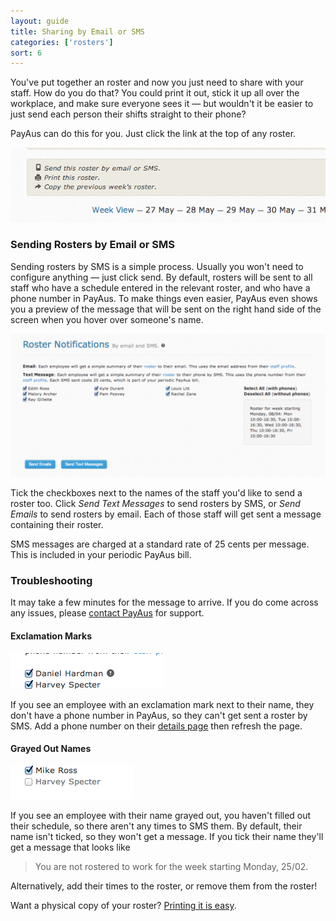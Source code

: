 ```yaml
---
layout: guide
title: Sharing by Email or SMS
categories: ['rosters']
sort: 6
---
```


You've put together an roster and now you just need to share with your staff. How do you do that? You could print it out, stick it up all over the workplace, and make sure everyone sees it &mdash; but wouldn't it be easier to just send each person their shifts straight to their phone?

PayAus can do this for you. Just click the link at the top of any roster.

![Click the link to send a roster by SMS](/img/rosters/print_prompt.png)

### Sending Rosters by Email or SMS

Sending rosters by SMS is a simple process. Usually you won't need to configure anything &mdash; just click send. By default, rosters will be sent to all staff who have a schedule entered in the relevant roster, and who have a phone number in PayAus. To make things even easier, PayAus even shows you a preview of the message that will be sent on the right hand side of the screen when you hover over someone's name.

![Sending rosters by SMS](/img/rosters/send_roster_by_sms.png)

Tick the checkboxes next to the names of the staff you'd like to send a roster too. Click *Send Text Messages* to send rosters by SMS, or *Send Emails* to send rosters by email. Each of those staff will get sent a message containing their roster.

SMS messages are charged at a standard rate of 25 cents per message. This is included in your periodic PayAus bill.

### Troubleshooting

It may take a few minutes for the message to arrive. If you do come across any issues, please [contact PayAus](http://www.payaus.com/about/us?from=help) for support.

#### Exclamation Marks

![User with an exclamation sign](/img/rosters/sms_exclamation.png)

If you see an employee with an exclamation mark next to their name, they don't have a phone number in PayAus, so they can't get sent a roster by SMS. Add a phone number on their [details page](../../staff/team/) then refresh the page.

#### Grayed Out Names

![User with a grayed out name](/img/rosters/sms_gray.png)

If you see an employee with their name grayed out, you haven't filled out their schedule, so there aren't any times to SMS them. By default, their name isn't ticked, so they won't get a message. If you tick their name they'll get a message that looks like

> You are not rostered to work for the week starting Monday, 25/02.

Alternatively, add their times to the roster, or remove them from the roster!

<div class="alert alert-block">
	<i class="icon-print"> </i>
	<p>
		Want a physical copy of your roster? <a href="../printing/" title="PayAus lets you print out beautiful rosters in no time">Printing it is easy</a>.
	</p>
</div>